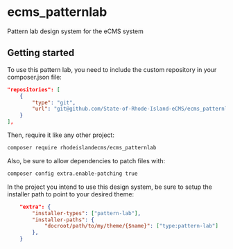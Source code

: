 # ecms_patternlab
Pattern lab design system for the eCMS system

## Getting started

To use this pattern lab, you need to include the custom repository in your
composer.json file:

```json
"repositories": [
    {
        "type": "git",
        "url": "git@github.com/State-of-Rhode-Island-eCMS/ecms_patternlab.git"
    }
],
```

Then, require it like any other project:

```bash
composer require rhodeislandecms/ecms_patternlab
```

Also, be sure to allow dependencies to patch files with:
```bash
composer config extra.enable-patching true
```

In the project you intend to use this design system, be sure to setup 
the installer path to point to your desired theme:

```json
    "extra": {
        "installer-types": ["pattern-lab"],
        "installer-paths": {
            "docroot/path/to/my/theme/{$name}": ["type:pattern-lab"]
        },
    }
```

